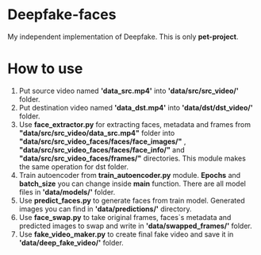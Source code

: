 # Deepfake-faces
My independent implementation of Deepfake. 
This is only **pet-project**.
# How to use
1) Put source video named **'data_src.mp4'** into **'data/src/src_video/'** folder.
2) Put destination video named **'data_dst.mp4'** into **'data/dst/dst_video/'** folder.
3) Use **face_extractor.py** for extracting faces, metadata and frames from **"data/src/src_video/data_src.mp4"** 
folder into **"data/src/src_video_faces/faces/face_images/"** ,  **"data/src/src_video_faces/faces/face_info/"** and
**"data/src/src_video_faces/frames/"** directories. 
This module makes the same operation for dst folder.
4) Train autoencoder from **train_autoencoder.py** module. **Epochs** and **batch_size** you can change inside **main** function.
There are all model files in **'data/models/'** folder.
5) Use **predict_faces.py** to generate faces from train model. Generated images you can find in **'data/predictions/'** directory.
6) Use **face_swap.py** to take original frames, faces`s metadata and predicted images to swap and write in **'data/swapped_frames/'** folder.
7) Use **fake_video_maker.py** to create final fake video and save it in **'data/deep_fake_video/'** folder.
